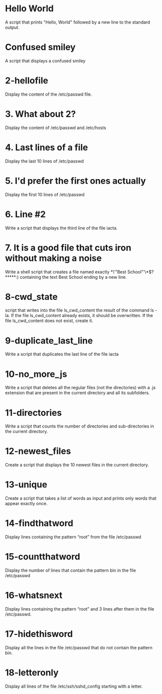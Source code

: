 # Hello World
A script that prints "Hello, World" followed by a new line to the standard output.

# Confused smiley
A script that displays a confused smiley

# 2-hellofile
Display the content of the /etc/passwd file.

# 3. What about 2?
Display the content of /etc/passwd and /etc/hosts

# 4. Last lines of a file
Display the last 10 lines of /etc/passwd

# 5. I'd prefer the first ones actually
Display the first 10 lines of /etc/passwd

# 6. Line #2
Write a script that displays the third line of the file iacta.

# 7. It is a good file that cuts iron without making a noise
Write a shell script that creates a file named exactly \*\\'"Best School"\'\\*$\?\*\*\*\*\*:) containing the text Best School ending by a new line.

# 8-cwd_state
script that writes into the file ls_cwd_content the result of the command ls -la. If the file ls_cwd_content already exists, it should be overwritten. If the file ls_cwd_content does not exist, create it.

# 9-duplicate_last_line 
Write a script that duplicates the last line of the file iacta

# 10-no_more_js
Write a script that deletes all the regular files (not the directories) with a .js extension that are present in the current directory and all its subfolders.


# 11-directories
Write a script that counts the number of directories and sub-directories in the current directory.

# 12-newest_files
Create a script that displays the 10 newest files in the current directory.

# 13-unique
Create a script that takes a list of words as input and prints only words that appear exactly once.

# 14-findthatword
Display lines containing the pattern “root” from the file /etc/passwd

# 15-countthatword
Display the number of lines that contain the pattern bin in the file /etc/passwd

# 16-whatsnext
Display lines containing the pattern “root” and 3 lines after them in the file /etc/passwd.

# 17-hidethisword
Display all the lines in the file /etc/passwd that do not contain the pattern bin.

# 18-letteronly
Display all lines of the file /etc/ssh/sshd_config starting with a letter.



